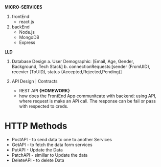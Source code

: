 **MICRO-SERVICES**

1. frontEnd
   - react.js
2. backEnd
   - Node.js
   - MongoDB
   - Express

  

**LLD**
1. Database Design
   a. User Demographic: [Email, Age, Gender, Background, Tech Stack]
   b. connectionRequests:[sender (FromUID), recevier (ToUID), status (Accepted,Rejected,Pending)]
   
3. API Design | Contracts
   - REST API **{HOMEWORK}**
   - how does the FrontEnd App communitcate with backend: using API, where request is make an APi call. The response can be fail or pass with respected to creds.
     
# HTTP Methods
   - PostAPI - to send data to one to another Services
   - GetAPI - to fetch the data form services
   - PutAPI - Update the Data
   - PatchAPI - simillar to Update the data
   - DeleteAPI - to delete Data




  
   
